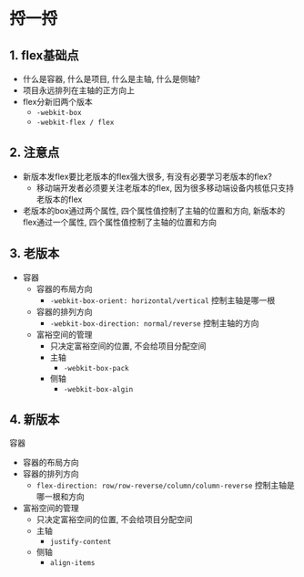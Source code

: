 # 捋一捋

## 1. flex基础点

- 什么是容器, 什么是项目, 什么是主轴, 什么是侧轴?
- 项目永远排列在主轴的正方向上
- flex分新旧两个版本
  - `-webkit-box`
  - `-webkit-flex / flex`

## 2. 注意点

- 新版本发flex要比老版本的flex强大很多, 有没有必要学习老版本的flex?
  - 移动端开发者必须要关注老版本的flex, 因为很多移动端设备内核低只支持老版本的flex
- 老版本的box通过两个属性, 四个属性值控制了主轴的位置和方向, 新版本的flex通过一个属性, 四个属性值控制了主轴的位置和方向

## 3. 老版本

- 容器
  - 容器的布局方向
    - `-webkit-box-orient: horizontal/vertical` 控制主轴是哪一根
  - 容器的排列方向
    - `-webkit-box-direction: normal/reverse` 控制主轴的方向
  - 富裕空间的管理
    - 只决定富裕空间的位置, 不会给项目分配空间
    - 主轴
      - `-webkit-box-pack`
    - 侧轴
      - `-webkit-box-algin`

## 4. 新版本

容器

- 容器的布局方向
- 容器的排列方向
  - `flex-direction: row/row-reverse/column/column-reverse` 控制主轴是哪一根和方向
- 富裕空间的管理
  - 只决定富裕空间的位置, 不会给项目分配空间
  - 主轴
    - `justify-content`
  - 侧轴
    - `align-items`